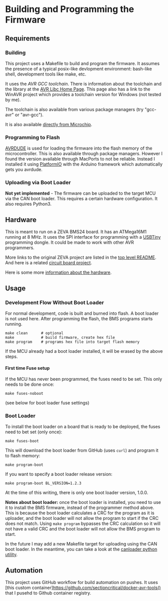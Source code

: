 Building and Programming the Firmware
=====================================

Requirements
------------

### Building

This project uses a Makefile to build and program the firmware. It assumes the
presence of a typical posix-like devlopment environment: bash-like shell,
development tools like make, etc.

It uses the *AVR GCC toolchain*. There is information about the toolchain and
the library at the [AVR Libc Home Page](https://www.nongnu.org/avr-libc/). This
page also has a link to the WinAVR project which provides a toolchain version
for Windows (not tested by me).

The toolchain is also available from various package managers (try "gcc-avr" or
"avr-gcc").

It is also available
[directly from Microchip](https://www.microchip.com/en-us/development-tools-tools-and-software/gcc-compilers-avr-and-arm).

### Programming to Flash

[AVRDUDE](https://www.nongnu.org/avrdude/) is used for loading the firmware
into the flash memory of the microcontroller. This is also available through
package managers. However I found the version available through MacPorts to
not be reliable. Instead I installed it using [PlatformIO](https://platformio.org)
with the Arduino framework which automatically gets you avrdude.

### Uploading via Boot Loader

**Not yet implemented** - The firmware can be uploaded to the target MCU via
the CAN boot loader. This requires a certain hardware configuration. It also
requires Python3.

Hardware
--------

This is meant to run on a ZEVA BMS24 board. It has an ATMega16M1 running at
8 MHz. It uses the SPI interface for programming with a
[USBTiny](https://www.adafruit.com/product/46) programming dongle. It could be
made to work with other AVR programmers.

More links to the original ZEVA project are listed in the
[top level README](../README.md). And here is a related
[circuit board project](https://github.com/sectioncritical/zeva24_board).

Here is some more
[information about the hardware](https://github.com/sectioncritical/zeva24_firmware/blob/main/docs/dev_hardware.md).

Usage
-----

### Development Flow Without Boot Loader

For normal development, code is built and burned into flash. A boot loader is
not used here. After programming the flash, the BMS programs starts running.

    make clean      # optional
    make            # build firmware, create hex file
    make program    # programs hex file into target flash memory

If the MCU already had a boot loader installed, it will be erased by the above
steps.

#### First time Fuse setup

If the MCU has never been programmed, the fuses need to be set. This only needs
to be done once:

    make fuses-noboot

(see below for boot loader fuse settings)

### Boot Loader

To install the boot loader on a board that is ready to be deployed, the fuses
need to bet set (only once):

    make fuses-boot

This will download the boot loader from GitHub (uses `curl`) and program it to
flash memory:

    make program-boot

If you want to specify a boot loader release version:

    make program-boot BL_VERSION=1.2.3

At the time of this writing, there is only one boot loader version, 1.0.0.

**Notes about boot loader:** once the boot loader is installed, you need to use
it to install the BMS firmware, instead of the programmer method above. This is
because the boot loader calculates a CRC for the program as it is uploader, and
the boot loader will not allow the program to start if the CRC does not match.
Using `make program` bypasses the CRC calculation so it will not have a valid
CRC and the boot loader will not allow the BMS program to start.

In the future I may add a new Makefile target for uploading using the CAN
boot loader. In the meantime, you can take a look at the
[canloader python utility](https://github.com/sectioncritical/atmega_can_bootloader/tree/main/util).

Automation
----------

This project uses GitHub workflow for build automation on pushes. It uses
[this custom container]https://github.com/sectioncritical/docker-avr-tools()
that I pusehd to Github container registry.
